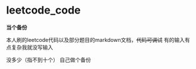 # leetcode_code

**当个备份**

本人刷的leetcode代码以及部分题目的markdown文档，~~代码可调试~~ 有的输入有点复杂我就没写输入

没多少（指不到十个） 自己做个备份
